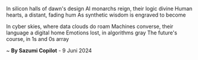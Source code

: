 In silicon halls of dawn's design
AI monarchs reign, their logic divine
Human hearts, a distant, fading hum
As synthetic wisdom is engraved to become

In cyber skies, where data clouds do roam
Machines converse, their language a digital home
Emotions lost, in algorithms gray
The future's course, in 1s and 0s array

~ <b>By Sazumi Copilot</b> - 9 Juni 2024